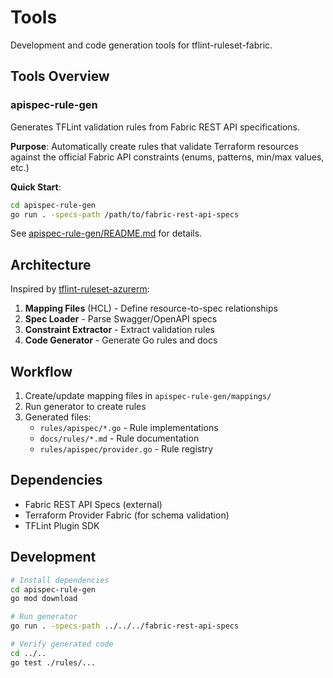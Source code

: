 # Tools

Development and code generation tools for tflint-ruleset-fabric.

## Tools Overview

### apispec-rule-gen

Generates TFLint validation rules from Fabric REST API specifications.

**Purpose**: Automatically create rules that validate Terraform resources against the official Fabric API constraints (enums, patterns, min/max values, etc.)

**Quick Start**:
```bash
cd apispec-rule-gen
go run . -specs-path /path/to/fabric-rest-api-specs
```

See [apispec-rule-gen/README.md](./apispec-rule-gen/README.md) for details.

## Architecture

Inspired by [tflint-ruleset-azurerm](https://github.com/terraform-linters/tflint-ruleset-azurerm/tree/master/tools):

1. **Mapping Files** (HCL) - Define resource-to-spec relationships
2. **Spec Loader** - Parse Swagger/OpenAPI specs
3. **Constraint Extractor** - Extract validation rules
4. **Code Generator** - Generate Go rules and docs

## Workflow

1. Create/update mapping files in `apispec-rule-gen/mappings/`
2. Run generator to create rules
3. Generated files:
   - `rules/apispec/*.go` - Rule implementations
   - `docs/rules/*.md` - Rule documentation
   - `rules/apispec/provider.go` - Rule registry

## Dependencies

- Fabric REST API Specs (external)
- Terraform Provider Fabric (for schema validation)
- TFLint Plugin SDK

## Development

```bash
# Install dependencies
cd apispec-rule-gen
go mod download

# Run generator
go run . -specs-path ../../../fabric-rest-api-specs

# Verify generated code
cd ../..
go test ./rules/...
```
